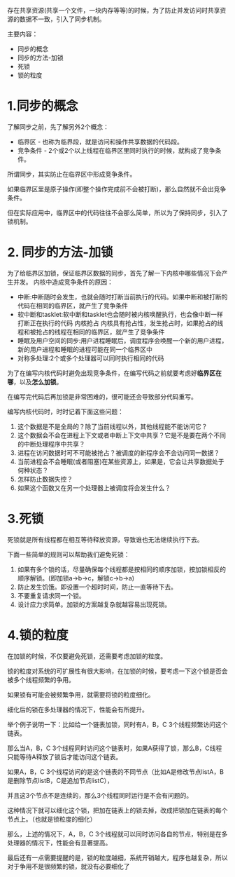 存在共享资源(共享一个文件，一块内存等等)的时候，为了防止并发访问时共享资源的数据不一致，引入了同步机制。

主要内容：

* 同步的概念
* 同步的方法-加锁
* 死锁
* 锁的粒度

# 1.同步的概念
了解同步之前，先了解另外2个概念：

* 临界区   - 也称为临界段，就是访问和操作共享数据的代码段。
* 竞争条件 - 2个或2个以上线程在临界区里同时执行的时候，就构成了竞争条件。

所谓同步，其实防止在临界区中形成竞争条件。

如果临界区里是原子操作(即整个操作完成前不会被打断)，那么自然就不会出竞争条件。

但在实际应用中，临界区中的代码往往不会那么简单，所以为了保持同步，引入了锁机制。

# 2. 同步的方法-加锁

为了给临界区加锁，保证临界区数据的同步，首先了解一下内核中哪些情况下会产生并发。
内核中造成竞争条件的原因：

* 中断:中断随时会发生，也就会随时打断当前执行的代码。如果中断和被打断的代码在相同的临界区，就产生了竞争条件
* 软中断和tasklet:软中断和tasklet也会随时被内核唤醒执行，也会像中断一样打断正在执行的代码
内核抢占	内核具有抢占性，发生抢占时，如果抢占的线程和被抢占的线程在相同的临界区，就产生了竞争条件
* 睡眠及用户空间的同步:用户进程睡眠后，调度程序会唤醒一个新的用户进程，新的用户进程和睡眠的进程可能在同一个临界区中
* 对称多处理:2个或多个处理器可以同时执行相同的代码

为了在编写内核代码时避免出现竞争条件，在编写代码之前就要考虑好**临界区在哪**，以及**怎么加锁**。

在编写完代码后再加锁是非常困难的，很可能还会导致部分代码重写。

编写内核代码时，时时记着下面这些问题：

1. 这个数据是不是全局的？除了当前线程以外，其他线程能不能访问它？
2. 这个数据会不会在进程上下文或者中断上下文中共享？它是不是要在两个不同的中断处理程序中共享？
3. 进程在访问数据时可不可能被抢占？被调度的新程序会不会访问同一数据？
4. 当前进程会不会睡眠(或者阻塞)在某些资源上，如果是，它会让共享数据处于何种状态？
5. 怎样防止数据失控？
6. 如果这个函数又在另一个处理器上被调度将会发生什么？

# 3.死锁
死锁就是所有线程都在相互等待释放资源，导致谁也无法继续执行下去。

下面一些简单的规则可以帮助我们避免死锁：

1. 如果有多个锁的话，尽量确保每个线程都是按相同的顺序加锁，按加锁相反的顺序解锁。(即加锁a->b->c，解锁c->b->a)
2. 防止发生饥饿。即设置一个超时时间，防止一直等待下去。
3. 不要重复请求同一个锁。
4. 设计应力求简单。加锁的方案越复杂就越容易出现死锁。

# 4.锁的粒度
在加锁的时候，不仅要避免死锁，还需要考虑加锁的粒度。

锁的粒度对系统的可扩展性有很大影响，在加锁的时候，要考虑一下这个锁是否会被多个线程频繁的争用。

如果锁有可能会被频繁争用，就需要将锁的粒度细化。

细化后的锁在多处理器的情况下，性能会有所提升。

 

举个例子说明一下：比如给一个链表加锁，同时有A，B，C 3个线程频繁访问这个链表。

那么当A，B，C 3个线程同时访问这个链表时，如果A获得了锁，那么B，C线程只能等待A释放了锁后才能访问这个链表。

 

如果A，B，C 3个线程访问的是这个链表的不同节点（比如A是修改节点listA，B是删除节点listB，C是追加节点listC），

并且这3个节点不是连续的，那么3个线程同时运行是不会有问题的。

 

这种情况下就可以细化这个锁，把加在链表上的锁去掉，改成把锁加在链表的每个节点上。（也就是锁粒度的细化）

那么，上述的情况下，A，B，C 3个线程就可以同时访问各自的节点，特别是在多处理器的情况下，性能会有显著提高。

 

最后还有一点需要提醒的是，锁的粒度越细，系统开销越大，程序也越复杂，所以对于争用不是很频繁的锁，就没有必要细化了
 
